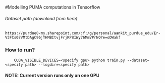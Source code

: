 #Modelling PUMA computations in Tensorflow

###### Dataset path (download from here)
```
https://purdue0-my.sharepoint.com/:f:/g/personal/aankit_purdue_edu/Er-V3FCs07VMtDAgC96jTHMBItvjFrjKP8IWy76MmVPrNQ?e=oDWakf
```

### How to run?
```
    CUDA_VISIBLE_DEVICES=<specify gpu> python train.py --dataset=<specify path> --logdir=<specify path>
```

#### **NOTE: Current version runs only on one GPU**

